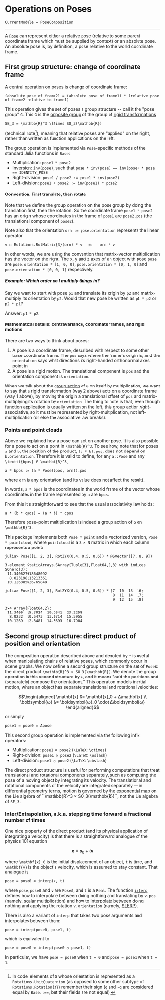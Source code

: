 # Operations on Poses

```@meta
CurrentModule = PoseComposition
```

---

A [`Pose`](@ref) can represent either a relative pose (relative to some parent
coordinate frame which must be supplied by context) or an absolute pose.  An
absolute pose is, by definition, a pose relative to the world coordinate frame.

## First group structure: change of coordinate frame

A central operation on poses is change of coordinate frame:

```
(absolute pose of frame2) = (absolute pose of frame1) * (relative pose of frame2 relative to frame1)
```

This operation gives the set of poses a group structure -- call it the "pose
group" ``G``.  This ``G`` is the
[opposite group](https://en.wikipedia.org/wiki/Opposite_group) of the group of
[rigid transformations](https://en.wikipedia.org/wiki/Special_Euclidean_group)

``SE_3 = \mathbb{R}^3 \ltimes SO_3(\mathbb{R})``

(technical note[^1]), meaning that relative poses are "applied" on the right,
rather than written as function applications on the left.

[^1]:
    In code, elements of ``G`` whose orientation is represented as a
    `Rotations.UnitQuaternion` (as opposed to some other subtype of
    `Rotations.Rotation{3}`) remember their sign (`q` and `-q` are considered
    equal by `Base.:==`, but their fields are not equal).

The group operation is implemented via `Pose`-specific methods of the standard
Julia functions in `Base`:

* Multiplication: `pose1 * pose2`
* Inversion: `inv(pose)`, such that
  `pose * inv(pose) == inv(pose) * pose == IDENTITY_POSE`
* Right-division: `pose1 / pose2 := pose1 * inv(pose2)`
* Left-division: `pose1 \ pose2 := inv(pose1) * pose2`

#### Convention: First translate, then rotate

Note that we define the group operation on the pose group by doing the
translation first, then the rotation.  So the coordinate frame `pose1 * pose2`
has an origin whose coordinates in the frame of `pose1` are `pose2.pos` (the
translational component of `pose2`).

Note also that the orientation `orn := pose.orientation` represents the linear
operator

    v ↦ Rotations.RotMatrix{3}(orn) * v   =:   orn * v

In other words, we are using the convention that matrix-vector multiplication
has the vector on the right.  The x, y and z axes of an object with pose `pose`
are `pose.orientation * [1, 0, 0]`, `pose.orientation * [0, 1, 0]` and
`pose.orientation * [0, 0, 1]` respectively.

##### Example: Which order do I multiply things in?

Say we want to start with pose `p1` and translate its origin by `p2` and
matrix-multiply its orientation by `p2`.  Would that new pose be written as
`p1 * p2` or `p2 * p1`?

Answer: `p1 * p2`.

#### Mathematical details: contravariance, coordinate frames, and rigid motions

There are two ways to think about poses:

1. A pose is a coordinate frame, described with respect to some other base
   coordinate frame.  The `pos` says where the frame's origin is, and the
   `orientation` says what directions its right-handed orthonormal axes point
   in.
2. A pose is a rigid motion.  The translational component is `pos` and the
   orientation component is `orientation`.

When we talk about the [group
action](https://en.wikipedia.org/wiki/Group_action_(mathematics)) of ``G`` on
itself by multiplication, we want to say that a rigid transformation (way 2
above) acts on a coordinate frame (way 1 above), by moving the origin a
translational offset of `pos` and matrix-multiplying its rotation by
`orientation`.  The thing to note is that, even though function application is
usually written on the left, this group action *right*-associative, so it must
be represented by right-multiplication, not left-multiplication (or else the
associative law breaks).

### Points and point clouds

Above we explained how a pose can act on another pose.  It is also possible for
a pose to act on a point in ``\mathbb{R}^3``.  To see how, note that for poses
`a` and `b`, the position of the product, `(a * b).pos`, does not depend on
`b.orientation`.  Therefore it is valid to define, for any `a::Pose` and any
``\texttt{bpos} ∈ \mathbb{R}^3``,

    a * bpos := (a * Pose(bpos, orn)).pos

where `orn` is any orientation (and its value does not affect the result).

In words, `a * bpos` is the coordinates in the world frame of the vector whose
coordinates in the frame represented by `a` are `bpos`.

From this it's straightforward to see that the usual associativity law holds:

    a * (b * cpos) = (a * b) * cpos

Therefore pose–point multiplication is indeed a group action of ``G`` on
``\mathbb{R}^3``.

This package implements both `Pose * point` and a vectorized version, `Pose *
pointcloud`, where `pointcloud` is a ``3 × N`` matrix in which each column
represents a point:

```julia-repl
julia> Pose([1, 2, 3], RotZYX(0.4, 0.5, 0.6)) * @SVector([7, 8, 9])

3-element StaticArrays.SArray{Tuple{3},Float64,1,3} with indices SOneTo(3):
 11.340627918648092
  8.023198113213361
 10.126885626769848

julia> Pose([1, 2, 3], RotZYX(0.4, 0.5, 0.6)) * [7  10  13  16;
                                                 8  11  14  17;
                                                 9  12  15  18]

3×4 Array{Float64,2}:
 11.3406  15.3024  19.2641  23.2258
  8.0232  10.5473  13.0714  15.5955
 10.1269  12.3481  14.5693  16.7904
```


## Second group structure: direct product of position and orientation

The composition operation described above and denoted by `*` is useful when
manipulating chains of relative poses, which commonly occur in scene graphs.
We now define a second group structure on the set of `Pose`s: the direct
product ``\mathbb{R}^3 × SO_3(\mathbb{R})``.  We denote the group operation in
this second structure by `⊗`, and it means "add the positions and (separately)
compose the orientations."  This operation models inertial motion, where an
object has separate translational and rotational velocities:

```math
\begin{aligned}
\mathbf{x} &= \mathbf{x}_0 + Δ\mathbf{x} \\
\boldsymbol{ω} &= \boldsymbol{ω}_0 \cdot Δ\boldsymbol{ω}
\end{aligned}
```

or simply

```julia
pose1 = pose0 ⊗ Δpose
```

This second group operation is implemented via the following infix operators:

* Multiplication: `pose1 ⊗ pose2` (``\LaTeX``: `\otimes`)
* Right-division: `pose1 ⊘ pose2` (``\LaTeX``: `\oslash`)
* Left-division: `pose1 ⦸ pose2` (``\LaTeX``: `\obslash`)

The direct product structure is useful for performing computations that treat
translational and rotational components separately, such as computing the pose
of a moving object by integrating its velocity.  The translational and
rotational components of the velocity are integrated separately -- in
differential geometry terms, motion is governed by the [exponential
map](https://en.wikipedia.org/wiki/Exponential_map_(Lie_theory)) on the Lie
algebra of ``\mathbb{R}^3 × SO_3(\mathbb{R})``, not the Lie algebra of
``SE_3``.

### Inter/Extrapolation, a.k.a. stepping time forward a fractional number of times

One nice property of the direct product (and its physical application of
integrating a velocity) is that there is a straightforward analogue of the
physics 101 equation

```math
\mathbf{x} = \mathbf{x}_0 + t \mathbf{v}
```

where ``\mathbf{x}_0`` is the initial displacement of an object, ``t`` is time,
and ``\mathbf{v}`` is the object's velocity, which is assumed to stay constant.
That analogue is

    pose = pose0 ⊗ interp(v, t)

where `pose`, `pose0` and `v` are `Pose`s, and `t` is a `Real`.  The function
[`interp`](@ref) defines how to interpolate between doing nothing and
translating by `v.pos` (namely, scalar multiplication) and how to interpolate
between doing nothing and applying the rotation `v.orientation` (namely,
[SLERP](https://en.wikipedia.org/wiki/Slerp#Quaternion_Slerp)).

There is also a variant of `interp` that takes two pose arguments and
interpolates between them:

    pose = interp(pose0, pose1, t)

which is equivalent to

    pose = pose0 ⊗ interp(pose0 ⦸ pose1, t)

In particular, we have `pose = pose0` when `t = 0` and `pose = pose1` when `t =
1`.
